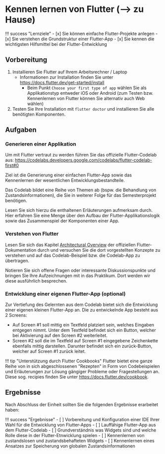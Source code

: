 # Kennen lernen von Flutter (--> zu Hause)


!!! success "Lernziele"
    - [x] Sie können einfache Flutter-Projekte anlegen
    - [x] Sie verstehen die Grundstruktur einer Flutter-App
    - [x] Sie kennen die wichtigsten Hilfsmittel bei der Flutter-Entwicklung


<!-- !!! info "Debugging am eigenen Gerät"
    Wenn Sie zum Testen und Debuggen Ihr eigenes Handy verwenden wollen, bringen Sie bitte ein passendes USB-Kabel mit. Im Normalfall ist das Kabel des Ladegeräts dazu geeignet. Verbinden Sie das Handy via USB-Kabel mit dem Entwicklungs-PC (Ihr Notebook oder der Labor-PC), schalten Sie das Handy ein, aktivieren Sie Entwickleroptionen und darin USB-Debugging. -->

<!-- !!! info "Konfiguration der Entwicklungsumgebung"
    Vermutlich werden Sie Android Studio und den Emulator auf Ihrem eigenen Laptop installieren; Infos hierzu finden Sie unter 

    - <http://developer.android.com/sdk/index.html>
    - <http://developer.android.com/sdk/installing/adding-packages.html>

    Konfigurieren Sie den Emulator hinsichtlich der Displaygröße eher zurückhaltend – er ist (noch immer) ein Ressourcenfresser! -->


## Vorbereitung

1. Installieren Sie Flutter auf Ihrem Arbeitsrechner / Laptop
      - Informationen zur Installation finden Sie unter <https://docs.flutter.dev/get-started/install>
         - Beim Punkt `Choose your first type of app` wählen Sie als Applikationstyp entweder iOS oder Android (zum Testen bzw. Kennenlernen von Flutter können Sie alternativ auch Web wählen)
2. Testen Sie Ihre Installation mit `flutter doctor` und installieren Sie alle benötigten Komponenten.


## Aufgaben


### Generieren einer Applikation

Um mit Flutter vertraut zu werden führen Sie das offizielle Flutter-Codelab aus: <https://codelabs.developers.google.com/codelabs/flutter-codelab-first#0>

Ziel ist die Generierung einer einfachen Flutter-App sowie das Kennenlernen der wesentlichen Entwicklungsbestandteile.

Das Codelab bildet eine Reihe von Themen ab (bspw. die Behandlung von Zustandsinformationen), die Sie in weiterer Folge für das Semesterprojekt benötigen.

Lesen Sie sich hierzu die enthaltenen Erläuterungen aufmerksam durch. Hier erfahren Sie eine Menge über den Aufbau der Flutter-Applikationslogik sowie das Zusammenspiel der Komponenten einer App. 



### Verstehen von Flutter

Lesen Sie sich das Kapitel [Architectural Overview](https://docs.flutter.dev/resources/architectural-overview) der offiziellen Flutter-Dokumentation durch und versuchen Sie die dort vorgestellten Konzepte zu verstehen und auf das Codelab-Beispiel bzw. die Codelab-App zu übertragen.

Notieren Sie sich offene Fragen oder interessante Diskussionspunkte und bringen Sie Ihre Aufzeichnungen mit in das Praktikum. Dort werden wir diese ausführlich besprechen.


### Entwicklung einer eigenen Flutter-App (optional)

Zur Vertiefung des Gelernten aus dem Codelab bietet sich die Entwicklung einer eigenen kleinen Flutter-App an. Die zu entwickelnde App besteht aus 2 Screens:

- Auf Screen #1 soll mittig ein Textfeld platziert sein, welches Eingaben entgegen nimmt. Unter dem Textfeld befindet sich ein Button, welcher bei Aktivierung auf den Screen #2 weiterleitet.
- Screen #2 soll die im Textfeld auf Screen #1 eingegebene Zeichenkette ebenfalls mittig darstellen. Darunter befindet sich ein zurück-Button, welcher auf Screen #1 zurück leitet. 

!!! tip "Unterstützung durch Flutter Cookbooks"
    Flutter bietet eine ganze Reihe von in sich abgeschlossenen "Rezepten" in Form von Codebeispielen und Erläuterungen zur Lösung gängiger Probleme oder Fragestellungen an. Diese sog. recipies finden Sie unter <https://docs.flutter.dev/cookbook>.



## Ergebnisse

Nach Abschluss der Einheit sollten Sie die folgenden Ergebnisse erarbeitet haben:

!!! success "Ergebnisse"
    - [ ] Vorbereitung und Konfiguration einer IDE Ihrer Wahl für die Entwicklung von Flutter-Apps
    - [ ] Lauffähige Flutter-App aus dem Flutter-Codelab 
    - [ ] Grundverständnis was Widgets sind und welche Rolle diese in der Flutter-Etnwicklung spielen
    - [ ] Kennenlernen von zustandslosen und zustandsbehafteten Widgets
    - [ ] Kennenlernen eines Ansatzes zur Speicherung von globalen Zustandsinformationen
